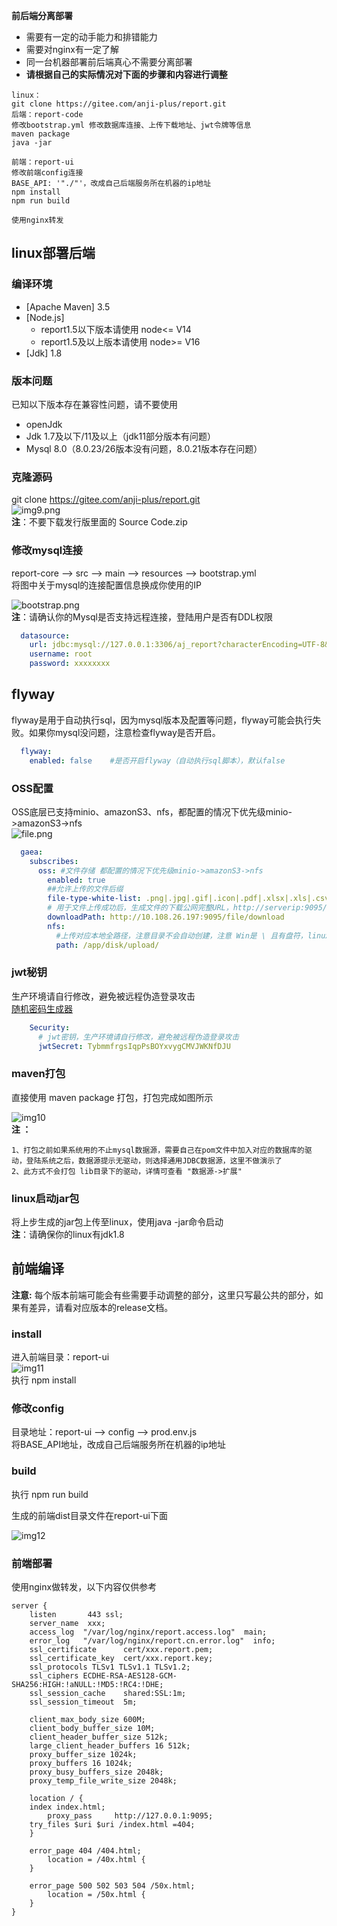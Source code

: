 **前后端分离部署**

- 需要有一定的动手能力和排错能力
- 需要对nginx有一定了解
- 同一台机器部署前后端真心不需要分离部署
- **请根据自己的实际情况对下面的步骤和内容进行调整**

```
linux：
git clone https://gitee.com/anji-plus/report.git
后端：report-code
修改bootstrap.yml 修改数据库连接、上传下载地址、jwt令牌等信息
maven package
java -jar

前端：report-ui
修改前端config连接
BASE_API: '"./"'，改成自己后端服务所在机器的ip地址
npm install
npm run build

使用nginx转发
```

## linux部署后端

### 编译环境

- [Apache Maven] 3.5 <br>
- [Node.js]
    - report1.5以下版本请使用 node<= V14
    - report1.5及以上版本请使用 node>= V16
- [Jdk] 1.8 <br>

### 版本问题

已知以下版本存在兼容性问题，请不要使用

- openJdk
- Jdk 1.7及以下/11及以上（jdk11部分版本有问题）
- Mysql 8.0（8.0.23/26版本没有问题，8.0.21版本存在问题）

### 克隆源码

git clone https://gitee.com/anji-plus/report.git <br>
![img9.png](../picture/quickly/img_9.png) <br>
**注**：不要下载发行版里面的 Source Code.zip <br>

### 修改mysql连接

report-core --> src --> main --> resources --> bootstrap.yml <br>
将图中关于mysql的连接配置信息换成你使用的IP <br>

![bootstrap.png](../picture/quickly/img_2.png) <br>
**注**：请确认你的Mysql是否支持远程连接，登陆用户是否有DDL权限 <br>

```yaml
  datasource:
    url: jdbc:mysql://127.0.0.1:3306/aj_report?characterEncoding=UTF-8&serverTimezone=Asia/Shanghai&useSSL=false
    username: root
    password: xxxxxxxx
```

## flyway

flyway是用于自动执行sql，因为mysql版本及配置等问题，flyway可能会执行失败。如果你mysql没问题，注意检查flyway是否开启。<br>

```yaml
  flyway:
    enabled: false    #是否开启flyway（自动执行sql脚本），默认false
```

### OSS配置

OSS底层已支持minio、amazonS3、nfs，都配置的情况下优先级minio->amazonS3->nfs <br>
![file.png](../picture/quickly/img.png) <br>

```yaml
  gaea:
    subscribes:
      oss: #文件存储 都配置的情况下优先级minio->amazonS3->nfs
        enabled: true
        ##允许上传的文件后缀
        file-type-white-list: .png|.jpg|.gif|.icon|.pdf|.xlsx|.xls|.csv|.mp4|.avi|.jpeg|.aaa|.svg
        # 用于文件上传成功后，生成文件的下载公网完整URL，http://serverip:9095/file/download，注意填写IP必须填写后端服务所在的机器IP
        downloadPath: http://10.108.26.197:9095/file/download
        nfs:
          #上传对应本地全路径，注意目录不会自动创建，注意 Win是 \ 且有盘符，linux是 / 无盘符，注意目录权限问题
          path: /app/disk/upload/
```

### jwt秘钥

生产环境请自行修改，避免被远程伪造登录攻击 <br>
[随机密码生成器](http://www.chahuo.com/token-generator.html)

```yaml
    Security:
      # jwt密钥，生产环境请自行修改，避免被远程伪造登录攻击
      jwtSecret: TybmmfrgsIqpPsBOYxvygCMVJWKNfDJU
```

### maven打包

直接使用 maven package 打包，打包完成如图所示<br>

![img10](../picture/quickly/img_10.png) <br>
**注 ：**

```
1、打包之前如果系统用的不止mysql数据源，需要自己在pom文件中加入对应的数据库的驱动，登陆系统之后，数据源提示无驱动，则选择通用JDBC数据源，这里不做演示了
2、此方式不会打包 lib目录下的驱动，详情可查看 "数据源->扩展"
```

### linux启动jar包

将上步生成的jar包上传至linux，使用java -jar命令启动 <br>
**注**：请确保你的linux有jdk1.8 <br>

## 前端编译

**注意:** 每个版本前端可能会有些需要手动调整的部分，这里只写最公共的部分，如果有差异，请看对应版本的release文档。<br>

### install

进入前端目录：report-ui <br>
![img11](../picture/quickly/img_11.png) <br>
执行 npm install <br>

### 修改config

目录地址：report-ui --> config --> prod.env.js <br>
将BASE_API地址，改成自己后端服务所在机器的ip地址 <br>

### build

执行 npm run build <br>

生成的前端dist目录文件在report-ui下面 <br>

![img12](../picture/quickly/img_12.png) <br>

### 前端部署

使用nginx做转发，以下内容仅供参考

```text
server {
    listen       443 ssl;
    server_name  xxx;
    access_log  "/var/log/nginx/report.access.log"  main;
    error_log   "/var/log/nginx/report.cn.error.log"  info;
    ssl_certificate      cert/xxx.report.pem;
    ssl_certificate_key  cert/xxx.report.key;
    ssl_protocols TLSv1 TLSv1.1 TLSv1.2;
    ssl_ciphers ECDHE-RSA-AES128-GCM-SHA256:HIGH:!aNULL:!MD5:!RC4:!DHE;
    ssl_session_cache    shared:SSL:1m;
    ssl_session_timeout  5m;

    client_max_body_size 600M;
    client_body_buffer_size 10M;
    client_header_buffer_size 512k;
    large_client_header_buffers 16 512k;
    proxy_buffer_size 1024k;
    proxy_buffers 16 1024k;
    proxy_busy_buffers_size 2048k;
    proxy_temp_file_write_size 2048k;
    
    location / {
	index index.html;
        proxy_pass     http://127.0.0.1:9095;
	try_files $uri $uri /index.html =404;
    }

    error_page 404 /404.html;
        location = /40x.html {
    }

    error_page 500 502 503 504 /50x.html;
        location = /50x.html {
    }
}
```


